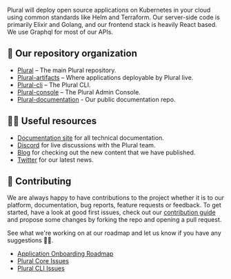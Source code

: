 Plural will deploy open source applications on Kubernetes in your cloud using common standards like Helm and Terraform.
Our server-side code is primarily Elixir and Golang, and our frontend stack is heavily React based. We use Graphql for most of our APIs.

## 👑 Our repository organization
* [Plural](https://github.com/pluralsh/plural/) – The main Plural repository.
* [Plural-artifacts](https://github.com/pluralsh/plural-artifacts/) – Where applications deployable by Plural live.
* [Plural-cli](https://github.com/pluralsh/plural-cli/) – The Plural CLI.
* [Plural-console](https://github.com/pluralsh/console/) – The Plural Admin Console.
* [Plural-documentation](https://github.com/pluralsh/documentation) - Our public documentation repo.

## 👩‍💻 Useful resources
* [Documentation site](https://docs.plural.sh/) for all technical documentation.
* [Discord](https://discord.gg/CKc2kfeXxQ) for live discussions with the Plural team.
* [Blog](https://www.plural.sh/blog/) for checking out the new content that we have published.
* [Twitter](https://twitter.com/plural_sh) for our latest news.

## 🤝 Contributing

We are always happy to have contributions to the project whether it is to our platform, documentation, bug reports, feature requests or feedback. 
To get started, have a look at good first issues, check out our [contribution guide](https://github.com/pluralsh/plural/blob/master/CONTRIBUTING.md) and propose some changes by forking the repo and opening a pull request.

See what we're working on at our roadmap and let us know if you have any suggestions 🙇‍♂️. 

* [Application Onboarding Roadmap](https://github.com/orgs/pluralsh/projects/2/views/2)
* [Plural Core Issues](https://github.com/pluralsh/plural/issues)
* [Plural CLI Issues](https://github.com/pluralsh/plural-cli/issues)
